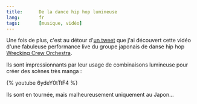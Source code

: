 ```yaml
--- 
title:      De la dance hip hop lumineuse 
lang:       fr 
tags:       [musique, vidéo]
---
```


Une fois de plus, c'est au détour d'[un tweet](https://twitter.com/codepo8/status/180626257938100224) que j'ai découvert cette vidéo d'une fabuleuse performance live du groupe japonais de danse hip hop [Wrecking Crew Orchestra](http://wizarts.jp/).

Ils sont impressionnants par leur usage de combinaisons lumineuse pour créer des scènes très manga :

{% youtube 6ydeY0tTtF4 %}

Ils sont en tournée, mais malheureusement uniquement au Japon…
